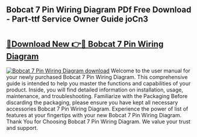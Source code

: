 ## Bobcat 7 Pin Wiring Diagram PDf Free Download - Part-ttf Service Owner Guide joCn3

# <h2><a href="http://dfhbuz.blite.top/?on=Bobcat+7+Pin+Wiring+Diagram">🔗Download New 👉🔴 Bobcat 7 Pin Wiring Diagram</a></h2>

[![Bobcat 7 Pin Wiring Diagram download](https://i.imgur.com/lujVjoI.png)](http://dfhbuz.blite.top/?on=Bobcat+7+Pin+Wiring+Diagram)
Welcome to the user manual for your newly purchased Bobcat 7 Pin Wiring Diagram. This comprehensive guide is intended to help you master the functions and capabilities of your product. Inside, you will find detailed information on installation, usage, maintenance, and troubleshooting. Familiarize with the Packaging Before discarding the packaging, please ensure you have kept all necessary accessories Bobcat 7 Pin Wiring Diagram. Experience the power of list of features at your fingertips with your new Bobcat 7 Pin Wiring Diagram. Thank You for Choosing Bobcat 7 Pin Wiring Diagram. We value your trust and support.
